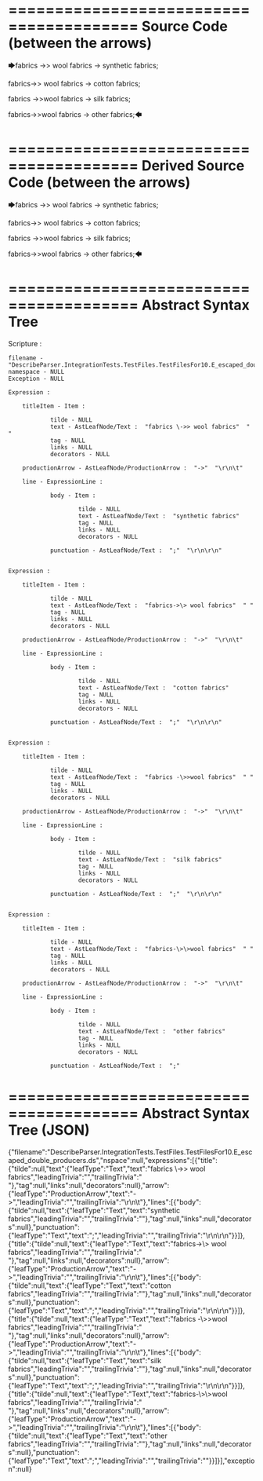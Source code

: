 ========================================
Source Code (between the arrows)
========================================

🡆fabrics \->> wool fabrics ->
	synthetic fabrics;

fabrics->\> wool fabrics ->
	cotton fabrics;

fabrics -\>>wool fabrics ->
	silk fabrics;

fabrics-\>\>wool fabrics ->
	other fabrics;🡄

========================================
Derived Source Code (between the arrows)
========================================

🡆fabrics \->> wool fabrics ->
	synthetic fabrics;

fabrics->\> wool fabrics ->
	cotton fabrics;

fabrics -\>>wool fabrics ->
	silk fabrics;

fabrics-\>\>wool fabrics ->
	other fabrics;🡄

========================================
Abstract Syntax Tree
========================================

Scripture : 

    filename - "DescribeParser.IntegrationTests.TestFiles.TestFilesFor10.E_escaped_double_producers.ds"
    namespace - NULL
    Exception - NULL

    Expression : 
    
        titleItem - Item : 
            
                tilde - NULL
                text - AstLeafNode/Text :  "fabrics \->> wool fabrics"  " "
                tag - NULL
                links - NULL
                decorators - NULL
            
        productionArrow - AstLeafNode/ProductionArrow :  "->"  "\r\n\t"
    
        line - ExpressionLine : 
            
                body - Item : 
                    
                        tilde - NULL
                        text - AstLeafNode/Text :  "synthetic fabrics" 
                        tag - NULL
                        links - NULL
                        decorators - NULL
                    
                punctuation - AstLeafNode/Text :  ";"  "\r\n\r\n"
            
    
    Expression : 
    
        titleItem - Item : 
            
                tilde - NULL
                text - AstLeafNode/Text :  "fabrics->\> wool fabrics"  " "
                tag - NULL
                links - NULL
                decorators - NULL
            
        productionArrow - AstLeafNode/ProductionArrow :  "->"  "\r\n\t"
    
        line - ExpressionLine : 
            
                body - Item : 
                    
                        tilde - NULL
                        text - AstLeafNode/Text :  "cotton fabrics" 
                        tag - NULL
                        links - NULL
                        decorators - NULL
                    
                punctuation - AstLeafNode/Text :  ";"  "\r\n\r\n"
            
    
    Expression : 
    
        titleItem - Item : 
            
                tilde - NULL
                text - AstLeafNode/Text :  "fabrics -\>>wool fabrics"  " "
                tag - NULL
                links - NULL
                decorators - NULL
            
        productionArrow - AstLeafNode/ProductionArrow :  "->"  "\r\n\t"
    
        line - ExpressionLine : 
            
                body - Item : 
                    
                        tilde - NULL
                        text - AstLeafNode/Text :  "silk fabrics" 
                        tag - NULL
                        links - NULL
                        decorators - NULL
                    
                punctuation - AstLeafNode/Text :  ";"  "\r\n\r\n"
            
    
    Expression : 
    
        titleItem - Item : 
            
                tilde - NULL
                text - AstLeafNode/Text :  "fabrics-\>\>wool fabrics"  " "
                tag - NULL
                links - NULL
                decorators - NULL
            
        productionArrow - AstLeafNode/ProductionArrow :  "->"  "\r\n\t"
    
        line - ExpressionLine : 
            
                body - Item : 
                    
                        tilde - NULL
                        text - AstLeafNode/Text :  "other fabrics" 
                        tag - NULL
                        links - NULL
                        decorators - NULL
                    
                punctuation - AstLeafNode/Text :  ";" 
            
    
========================================
Abstract Syntax Tree (JSON)
========================================

{"filename":"DescribeParser.IntegrationTests.TestFiles.TestFilesFor10.E_escaped_double_producers.ds","nspace":null,"expressions":[{"title":{"tilde":null,"text":{"leafType":"Text","text":"fabrics \\->> wool fabrics","leadingTrivia":"","trailingTrivia":" "},"tag":null,"links":null,"decorators":null},"arrow":{"leafType":"ProductionArrow","text":"->","leadingTrivia":"","trailingTrivia":"\r\n\t"},"lines":[{"body":{"tilde":null,"text":{"leafType":"Text","text":"synthetic fabrics","leadingTrivia":"","trailingTrivia":""},"tag":null,"links":null,"decorators":null},"punctuation":{"leafType":"Text","text":";","leadingTrivia":"","trailingTrivia":"\r\n\r\n"}}]},{"title":{"tilde":null,"text":{"leafType":"Text","text":"fabrics->\\> wool fabrics","leadingTrivia":"","trailingTrivia":" "},"tag":null,"links":null,"decorators":null},"arrow":{"leafType":"ProductionArrow","text":"->","leadingTrivia":"","trailingTrivia":"\r\n\t"},"lines":[{"body":{"tilde":null,"text":{"leafType":"Text","text":"cotton fabrics","leadingTrivia":"","trailingTrivia":""},"tag":null,"links":null,"decorators":null},"punctuation":{"leafType":"Text","text":";","leadingTrivia":"","trailingTrivia":"\r\n\r\n"}}]},{"title":{"tilde":null,"text":{"leafType":"Text","text":"fabrics -\\>>wool fabrics","leadingTrivia":"","trailingTrivia":" "},"tag":null,"links":null,"decorators":null},"arrow":{"leafType":"ProductionArrow","text":"->","leadingTrivia":"","trailingTrivia":"\r\n\t"},"lines":[{"body":{"tilde":null,"text":{"leafType":"Text","text":"silk fabrics","leadingTrivia":"","trailingTrivia":""},"tag":null,"links":null,"decorators":null},"punctuation":{"leafType":"Text","text":";","leadingTrivia":"","trailingTrivia":"\r\n\r\n"}}]},{"title":{"tilde":null,"text":{"leafType":"Text","text":"fabrics-\\>\\>wool fabrics","leadingTrivia":"","trailingTrivia":" "},"tag":null,"links":null,"decorators":null},"arrow":{"leafType":"ProductionArrow","text":"->","leadingTrivia":"","trailingTrivia":"\r\n\t"},"lines":[{"body":{"tilde":null,"text":{"leafType":"Text","text":"other fabrics","leadingTrivia":"","trailingTrivia":""},"tag":null,"links":null,"decorators":null},"punctuation":{"leafType":"Text","text":";","leadingTrivia":"","trailingTrivia":""}}]}],"exception":null}